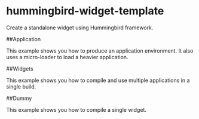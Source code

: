 # hummingbird-widget-template
Create a standalone widget using Hummingbird framework.

##Application

This example shows you how to produce an application environment. It also uses a micro-loader to load a heavier application.

##Widgets

This example shows you how to compile and use multiple applications in a single build.

##Dummy

This example shows you how to compile a single widget.
